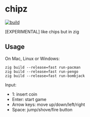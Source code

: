 # chipz

[![build](https://github.com/floooh/chipz/actions/workflows/main.yml/badge.svg)](https://github.com/floooh/chipz/actions/workflows/main.yml)

[EXPERIMENTAL] like chips but in zig

## Usage

On Mac, Linux or Windows:

```
zig build --release=fast run-pacman
zig build --release=fast run-pengo
zig build --release=fast run-bombjack
```

Input:

- 1: insert coin
- Enter: start game
- Arrow keys: move up/down/left/right
- Space: jump/shove/fire button
